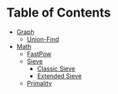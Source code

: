 # Table of Contents
* [Graph]()
  * [Union-Find]()
* [Math]()
  * [FastPow]()
  * [Sieve]()
    * [Classic Sieve]()
    * [Extended Sieve]()
  * [Primality]()

